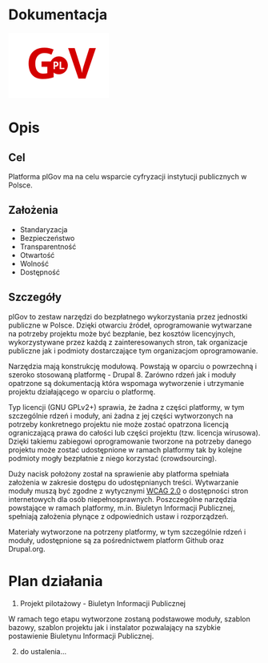 Dokumentacja
=================

![Logo](logo.svg)

# Opis

## Cel

Platforma plGov ma na celu wsparcie cyfryzacji instytucji publicznych w Polsce. 

## Założenia

- Standaryzacja
- Bezpieczeństwo 
- Transparentność
- Otwartość
- Wolność
- Dostępność

## Szczegóły

plGov to zestaw narzędzi do bezpłatnego wykorzystania przez jednostki publiczne w Polsce. Dzięki otwarciu źródeł, oprogramowanie wytwarzane na potrzeby projektu może być bezpłanie, bez kosztów licencyjnych, wykorzystywane przez każdą z zainteresowanych stron, tak organizacje publiczne jak i podmioty dostarczające tym organizacjom oprogramowanie.

Narzędzia mają konstrukcję modułową. Powstają w oparciu o powrzechną i szeroko stosowaną platformę - Drupal 8. Zarówno rdzeń jak i moduły opatrzone są dokumentacją która wspomaga wytworzenie i utrzymanie projektu działającego w oparciu o platformę.

Typ licencji (GNU GPLv2+) sprawia, że żadna z części platformy, w tym szczególnie rdzeń i moduły, ani żadna z jej części wytworzonych na potrzeby konkretnego projektu nie może zostać opatrzona licencją ograniczającą prawa do całości lub części projektu (tzw. licencja wirusowa). Dzięki takiemu zabiegowi oprogramowanie tworzone na potrzeby danego projektu może zostać udostępnione w ramach platformy tak by kolejne podmioty mogły bezpłatnie z niego korzystać (crowdsourcing).

Duży nacisk położony został na sprawienie aby platforma spełniała założenia w zakresie dostępu do udostępnianych treści. Wytwarzanie moduły muszą być zgodne z wytycznymi [WCAG 2.0](http://dostepnestrony.pl/artykul/wcag-2-0-w-skrocie/) o dostępności stron internetowych dla osób niepełnosprawnych. Poszczególne narzędzia powstające w ramach platformy, m.in. Biuletyn Informacji Publicznej, spełniają założenia płynące z odpowiednich ustaw i rozporządzeń.

Materiały wytworzone na potrzeny platformy, w tym szczególnie rdzeń i moduły, udostępnione są za pośrednictwem platform Github oraz Drupal.org.

# Plan działania

1. Projekt pilotażowy - Biuletyn Informacji Publicznej

W ramach tego etapu wytworzone zostaną podstawowe moduły, szablon bazowy, szablon projektu jak i instalator pozwalający na szybkie postawienie Biuletynu Informacji Publicznej.

2. do ustalenia...


